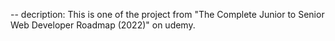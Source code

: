 -- decription:
This is one of the project from "The Complete Junior to Senior Web Developer Roadmap (2022)" on udemy.
